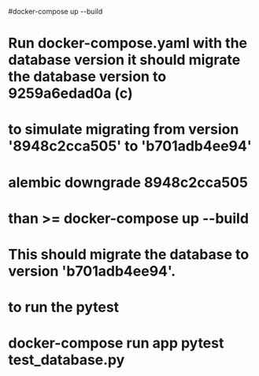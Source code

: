 #docker-compose up --build
# Run docker-compose.yaml with the database version  it should migrate the database version to 9259a6edad0a (c)

# to simulate migrating from version '8948c2cca505' to 'b701adb4ee94'

# alembic downgrade 8948c2cca505

# than >= docker-compose up --build

# This should migrate the database to version 'b701adb4ee94'.

# to run the pytest

# docker-compose run app pytest test_database.py

 